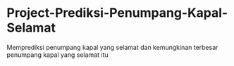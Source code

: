 # Project-Prediksi-Penumpang-Kapal-Selamat
Memprediksi penumpang kapal yang selamat dan kemungkinan terbesar penumpang kapal yang selamat itu
